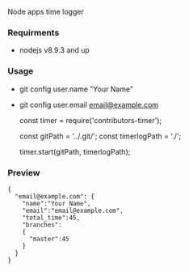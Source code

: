 Node apps time logger

### Requirments
- nodejs v8.9.3 and up

### Usage
- git config user.name "Your Name"
- git config user.email email@example.com

    const timer = require('contributors-timer');
    
    const gitPath = '../.git/';
    const timerlogPath = './';
    
    timer.start(gitPath, timerlogPath);

### Preview
    {
      "email@example.com": {
        "name":"Your Name",
        "email":"email@example.com",
        "total_time":45,
        "branches":
        {
          "master":45
        }
      }
    }